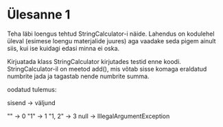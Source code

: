 # Ülesanne 1

Teha läbi loengus tehtud StringCalculator-i näide. Lahendus on kodulehel üleval
(esimese loengu materjalide juures) aga vaadake seda pigem ainult siis, kui ise 
kuidagi edasi minna ei oska.

Kirjuatada klass StringCalculator kirjutades testid enne koodi. StringCalculator-il
on meetod add(), mis võtab sisse komaga eraldatud numbrite jada ja tagastab 
nende numbrite summa.

oodatud tulemus:

sisend -> väljund

"" -> 0
"1" -> 1
"1, 2" -> 3
null -> IllegalArgumentException
